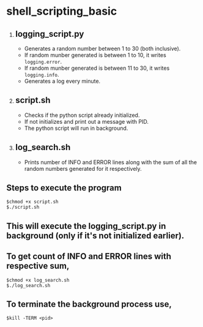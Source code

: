 # shell_scripting_basic

1. ## logging_script.py
   - Generates a random number between 1 to 30 (both inclusive).
   - If random munber generated is between 1 to 10, it writes `logging.error`.
   - If random munber generated is between 11 to 30, it writes `logging.info`.
   - Generates a log every minute.

2. ## script.sh
   - Checks if the python script already initialized.
   - If not initializes and print out a message with PID.
   - The python script will run in background.

3. ## log_search.sh
   - Prints number of INFO and ERROR lines along with the sum of all the random numbers generated for it respectively.
      
## Steps to execute the program

`$chmod +x script.sh`\
`$./script.sh`

## This will execute the logging_script.py in background (only if it's not initialized earlier).

## To get count of INFO and ERROR lines with respective sum,

`$chmod +x log_search.sh`\
`$./log_search.sh`

## To terminate the background process use,

`$kill -TERM <pid>`

